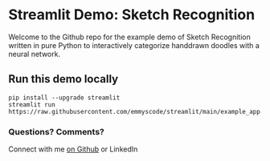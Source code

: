 # Streamlit Demo: Sketch Recognition
Welcome to the Github repo for the example demo of Sketch Recognition written in pure Python to interactively categorize handdrawn doodles with a neural network.

## Run this demo locally
```
pip install --upgrade streamlit
streamlit run https://raw.githubusercontent.com/emmyscode/streamlit/main/example_app.py
```
### Questions? Comments?

Connect with me [on Github](https://github.com/emmyscode) or LinkedIn
